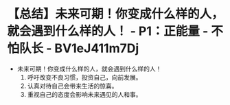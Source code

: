 # 【总结】未来可期！你变成什么样的人，就会遇到什么样的人！ - P1：正能量 - 不怕队长 - BV1eJ411m7Dj

-   未来可期！你变成什么样的人，就会遇到什么样的人！
    1.  呼吁改变不良习惯，投资自己，向前发展。
    2.  认真对待自己会带来生活的惊喜。
    3.  重视自己的态度会影响未来遇见的人和事。